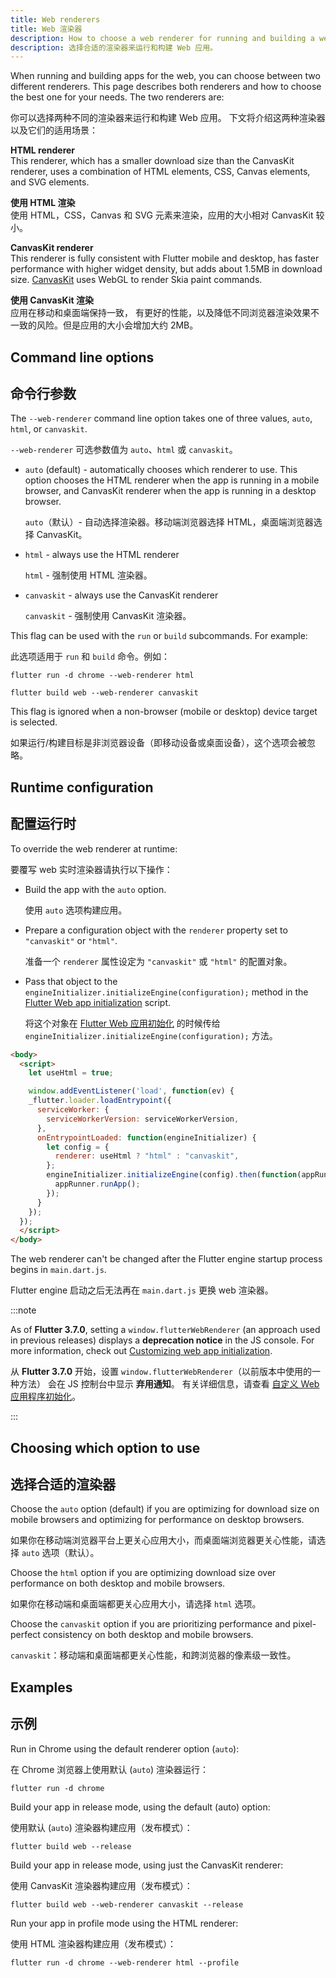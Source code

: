 ```yaml
---
title: Web renderers
title: Web 渲染器
description: How to choose a web renderer for running and building a web app.
description: 选择合适的渲染器来运行和构建 Web 应用。
---
```


When running and building apps for the web, you can choose between two different
renderers. This page describes both renderers and how to choose the best one for
your needs. The two renderers are:

你可以选择两种不同的渲染器来运行和构建 Web 应用。
下文将介绍这两种渲染器以及它们的适用场景：

**HTML renderer**
<br> This renderer, which has a smaller download size than the CanvasKit renderer, uses a combination of
  HTML elements, CSS, Canvas elements, and SVG elements.

**使用 HTML 渲染**
<br> 使用 HTML，CSS，Canvas 和 SVG 元素来渲染，应用的大小相对 CanvasKit 较小。

**CanvasKit renderer**
<br> This renderer is fully consistent with Flutter mobile and desktop, has faster
  performance with higher widget density, but adds about 1.5MB in download size.
  [CanvasKit][canvaskit] uses WebGL to render Skia paint commands.

**使用 CanvasKit 渲染**
<br> 应用在移动和桌面端保持一致，
  有更好的性能，以及降低不同浏览器渲染效果不一致的风险。但是应用的大小会增加大约 2MB。

## Command line options

## 命令行参数

The `--web-renderer` command line option takes one of three values, `auto`,
`html`, or `canvaskit`.

`--web-renderer` 可选参数值为 `auto`、`html` 或 `canvaskit`。

* `auto` (default) - automatically chooses which renderer to use. This option
  chooses the HTML renderer when the app is running in a mobile browser, and
  CanvasKit renderer when the app is running in a desktop browser.
  
  `auto`（默认）- 自动选择渲染器。移动端浏览器选择 HTML，桌面端浏览器选择 CanvasKit。
  
* `html` - always use the HTML renderer

  `html` - 强制使用 HTML 渲染器。

* `canvaskit` - always use the CanvasKit renderer

  `canvaskit` - 强制使用 CanvasKit 渲染器。

This flag can be used with the `run` or `build` subcommands. For example:

此选项适用于 `run` 和 `build` 命令。例如：

```console
flutter run -d chrome --web-renderer html
```

```console
flutter build web --web-renderer canvaskit
```

This flag is ignored when a non-browser (mobile or desktop) device
target is selected.

如果运行/构建目标是非浏览器设备（即移动设备或桌面设备），这个选项会被忽略。

## Runtime configuration

## 配置运行时

To override the web renderer at runtime:

要覆写 web 实时渲染器请执行以下操作：

* Build the app with the `auto` option.

  使用 `auto` 选项构建应用。

* Prepare a configuration object with the `renderer` property set to
  `"canvaskit"` or `"html"`.

  准备一个 `renderer` 属性设定为 `"canvaskit"` 或 `"html"` 的配置对象。

* Pass that object to the `engineInitializer.initializeEngine(configuration);`
  method in the [Flutter Web app initialization][web-app-init] script.

  将这个对象在 [Flutter Web 应用初始化][web-app-init] 的时候传给 
  `engineInitializer.initializeEngine(configuration);` 方法。

```html
<body>
  <script>
    let useHtml = true;

    window.addEventListener('load', function(ev) {
    _flutter.loader.loadEntrypoint({
      serviceWorker: {
        serviceWorkerVersion: serviceWorkerVersion,
      },
      onEntrypointLoaded: function(engineInitializer) {
        let config = {
          renderer: useHtml ? "html" : "canvaskit",
        };
        engineInitializer.initializeEngine(config).then(function(appRunner) {
          appRunner.runApp();
        });
      }
    });
  });
  </script>
</body>
```

The web renderer can't be changed after the Flutter engine startup process
begins in `main.dart.js`.

Flutter engine 启动之后无法再在 `main.dart.js` 更换 web 渲染器。

:::note

As of **Flutter 3.7.0**,  setting a `window.flutterWebRenderer`
(an approach used in previous releases) displays a
**deprecation notice** in the JS console. For more information,
check out [Customizing web app initialization][web-app-init].

从 **Flutter 3.7.0** 开始，设置 `window.flutterWebRenderer`（以前版本中使用的一种方法）
会在 JS 控制台中显示 **弃用通知**。
有关详细信息，请查看 [自定义 Web 应用程序初始化][web-app-init]。

:::

## Choosing which option to use

## 选择合适的渲染器

Choose the `auto` option (default) if you are optimizing for download size on
mobile browsers and optimizing for performance on desktop browsers.

如果你在移动端浏览器平台上更关心应用大小，而桌面端浏览器更关心性能，请选择 `auto` 选项（默认）。

Choose the `html` option if you are optimizing download size over performance on
both desktop and mobile browsers.

如果你在移动端和桌面端都更关心应用大小，请选择 `html` 选项。

Choose the `canvaskit` option if you are prioritizing performance and
pixel-perfect consistency on both desktop and mobile browsers.

`canvaskit`：移动端和桌面端都更关心性能，和跨浏览器的像素级一致性。

## Examples

## 示例

Run in Chrome using the default renderer option (`auto`):

在 Chrome 浏览器上使用默认 (`auto`) 渲染器运行：

```console
flutter run -d chrome
```

Build your app in release mode, using the default (auto) option:

使用默认 (`auto`) 渲染器构建应用（发布模式）：

```console
flutter build web --release
```

Build your app in release mode, using just the CanvasKit renderer:

使用 CanvasKit 渲染器构建应用（发布模式）：

```console
flutter build web --web-renderer canvaskit --release
```

Run  your app in profile mode using the HTML renderer:

使用 HTML 渲染器构建应用（发布模式）：

```console
flutter run -d chrome --web-renderer html --profile
```

[canvaskit]: https://skia.org/docs/user/modules/canvaskit/
[file an issue]: {{site.repo.flutter}}/issues/new?title=[web]:+%3Cdescribe+issue+here%3E&labels=%E2%98%B8+platform-web&body=Describe+your+issue+and+include+the+command+you%27re+running,+flutter_web%20version,+browser+version
[web-app-init]: /platform-integration/web/initialization
